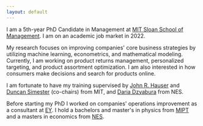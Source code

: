 ```yaml
---
layout: default
---
```


I am a 5th-year PhD Candidate in Management at [MIT Sloan School of Management](https://mitsloan.mit.edu/). I am on an academic job market in 2022.

My research focuses on improving companies' core business strategies by utilizing machine learning, econometrics, and mathematical modeling. Currently, I am working on product returns management, personalized targeting, and product assortment optimization. I am also interested in how consumers make decisions and search for products online. 

I am fortunate to have my training supervised by [John R. Hauser](https://mitsloan.mit.edu/faculty/directory/john-r-hauser) and [Duncan Simester](https://mitsloan.mit.edu/faculty/directory/duncan-simester) (co-chairs) from MIT, and [Daria Dzyabura](https://sites.google.com/a/nes.ru/daria-dzyabura/) from NES.

Before starting my PhD I worked on companies' operations improvement as a consultant at [EY](https://www.ey.com/en_us). I hold a bachelors and master's in physics from [MIPT](https://mipt.ru/english/) and a masters in economics from [NES](https://www.nes.ru/official&lang=en). 